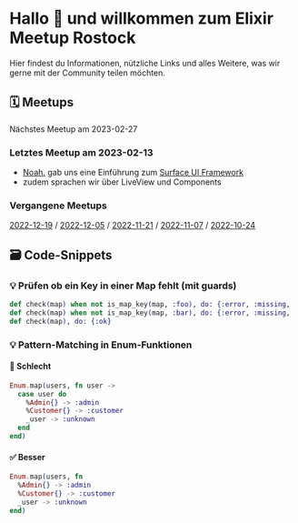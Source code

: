 <!--
**Here are some ideas to get you started:**

🙋‍♀️ A short introduction - what is your organization all about?
🌈 Contribution guidelines - how can the community get involved?
👩‍💻 Useful resources - where can the community find your docs? Is there anything else the community should know?
🍿 Fun facts - what does your team eat for breakfast?
🧙 Remember, you can do mighty things with the power of [Markdown](https://docs.github.com/github/writing-on-github/getting-started-with-writing-and-formatting-on-github/basic-writing-and-formatting-syntax)
-->

# Hallo 👋 und willkommen zum Elixir Meetup Rostock

Hier findest du Informationen, nützliche Links und alles Weitere, was wir gerne mit der Community teilen möchten.

## 🗓️ Meetups

Nächstes Meetup am 2023-02-27

### Letztes Meetup am 2023-02-13

- [Noah.](https://github.com/NoahLeu) gab uns eine Einführung zum [Surface UI Framework](../meetups/surface_ui.md)
- zudem sprachen wir über LiveView und Components

### Vergangene Meetups

[2022-12-19](../meetups/2022-12-19.md) / [2022-12-05](../meetups/2022-12-05.md) / [2022-11-21](../meetups/2022-11-21.md) / [2022-11-07](../meetups/2022-11-07.md) / [2022-10-24](../meetups/2022-10-24.md)

## 🗃️ Code-Snippets

### 💡 Prüfen ob ein Key in einer Map fehlt (mit guards)

```elixir
def check(map) when not is_map_key(map, :foo), do: {:error, :missing, :foo}
def check(map) when not is_map_key(map, :bar), do: {:error, :missing, :bar}
def check(map), do: {:ok}
```

### 💡 Pattern-Matching in Enum-Funktionen

#### 🚫 Schlecht

```elixir
Enum.map(users, fn user ->
  case user do
    %Admin{} -> :admin
    %Customer{} -> :customer
    _user -> :unknown
  end
end)
```

#### ✅ Besser

```elixir
Enum.map(users, fn
  %Admin{} -> :admin
  %Customer{} -> :customer
  _user -> :unknown
end)
```
